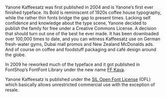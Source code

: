 Yanone Kaffeesatz was first published in 2004 and is Yanone’s first ever finished typeface. Its Bold is reminiscent of 1920s coffee house typography, while the rather thin fonts bridge the gap to present times. Lacking self confidence and knowledge about the type scene, Yanone decided to publish the family for free under a Creative Commons License. A decision that should turn out one of the best he ever made. It has been downloaded over 100,000 times to date, and you can witness Kaffeesatz use on German fresh-water gyms, Dubai mall promos and New Zealand McDonalds ads. And of course on coffee and foodstuff packaging and café design around the globe.

In 2009 he reworked much of the typeface and it got published in FontShop’s FontFont Library under the new name [FF Kava](https://yanone.de/fonts/kava/).

Yanone Kaffeesatz is published under the [SIL Open Font License](http://scripts.sil.org/OFL) (OFL) which basically allows unrestricted commercial use with the exception of resale.